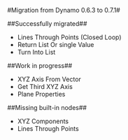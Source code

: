 #Migration from Dynamo 0.6.3 to 0.7.1#

##Successfully migrated##
- Lines Through Points (Closed Loop)
- Return List Or single Value
- Turn Into List

##Work in progress##
- XYZ Axis From Vector 
- Get Third XYZ Axis
- Plane Properties

##Missing built-in nodes##
- XYZ Components
- Lines Through Points
